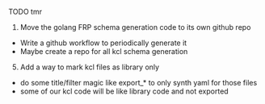 TODO tmr

1. <MAYBE> Move the golang FRP schema generation code to its own github repo
  * Write a github workflow to periodically generate it
  * Maybe create a repo for all kcl schema generation

5. Add a way to mark kcl files as library only
  * do some title/filter magic like export_* to only synth yaml for those files
  * some of our kcl code will be like library code and not exported
